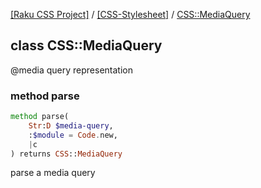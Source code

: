 [[Raku CSS Project]](https://css-raku.github.io)
 / [[CSS-Stylesheet]](https://css-raku.github.io/CSS-Stylesheet-raku)
 / [CSS::MediaQuery](https://css-raku.github.io/CSS-Stylesheet-raku/CSS/MediaQuery)

class CSS::MediaQuery
---------------------

@media query representation

### method parse

```raku
method parse(
    Str:D $media-query,
    :$module = Code.new,
    |c
) returns CSS::MediaQuery
```

parse a media query

